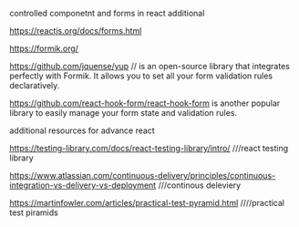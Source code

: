 controlled componetnt and forms in react additional 

https://reactjs.org/docs/forms.html

https://formik.org/

https://github.com/jquense/yup   //  is an open-source library that integrates perfectly with Formik. It allows you to set all your form validation rules declaratively.

https://github.com/react-hook-form/react-hook-form
is another popular library to easily manage your form state and validation rules.

additional resources for advance react 

https://testing-library.com/docs/react-testing-library/intro/   ///react testing library

https://www.atlassian.com/continuous-delivery/principles/continuous-integration-vs-delivery-vs-deployment ///continous deleviery

https://martinfowler.com/articles/practical-test-pyramid.html    ////practical test piramids